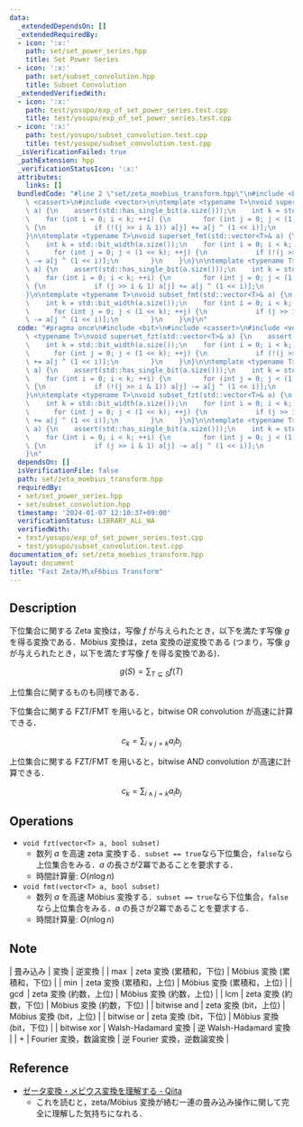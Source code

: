 ```yaml
---
data:
  _extendedDependsOn: []
  _extendedRequiredBy:
  - icon: ':x:'
    path: set/set_power_series.hpp
    title: Set Power Series
  - icon: ':x:'
    path: set/subset_convolution.hpp
    title: Subset Convolution
  _extendedVerifiedWith:
  - icon: ':x:'
    path: test/yosupo/exp_of_set_power_series.test.cpp
    title: test/yosupo/exp_of_set_power_series.test.cpp
  - icon: ':x:'
    path: test/yosupo/subset_convolution.test.cpp
    title: test/yosupo/subset_convolution.test.cpp
  _isVerificationFailed: true
  _pathExtension: hpp
  _verificationStatusIcon: ':x:'
  attributes:
    links: []
  bundledCode: "#line 2 \"set/zeta_moebius_transform.hpp\"\n#include <bit>\n#include\
    \ <cassert>\n#include <vector>\n\ntemplate <typename T>\nvoid superset_fzt(std::vector<T>&\
    \ a) {\n    assert(std::has_single_bit(a.size()));\n    int k = std::bit_width(a.size());\n\
    \    for (int i = 0; i < k; ++i) {\n        for (int j = 0; j < (1 << k); ++j)\
    \ {\n            if (!(j >> i & 1)) a[j] += a[j ^ (1 << i)];\n        }\n    }\n\
    }\n\ntemplate <typename T>\nvoid superset_fmt(std::vector<T>& a) {\n    assert(std::has_single_bit(a.size()));\n\
    \    int k = std::bit_width(a.size());\n    for (int i = 0; i < k; ++i) {\n  \
    \      for (int j = 0; j < (1 << k); ++j) {\n            if (!(j >> i & 1)) a[j]\
    \ -= a[j ^ (1 << i)];\n        }\n    }\n}\n\ntemplate <typename T>\nvoid subset_fzt(std::vector<T>&\
    \ a) {\n    assert(std::has_single_bit(a.size()));\n    int k = std::bit_width(a.size());\n\
    \    for (int i = 0; i < k; ++i) {\n        for (int j = 0; j < (1 << k); ++j)\
    \ {\n            if (j >> i & 1) a[j] += a[j ^ (1 << i)];\n        }\n    }\n\
    }\n\ntemplate <typename T>\nvoid subset_fmt(std::vector<T>& a) {\n    assert(std::has_single_bit(a.size()));\n\
    \    int k = std::bit_width(a.size());\n    for (int i = 0; i < k; ++i) {\n  \
    \      for (int j = 0; j < (1 << k); ++j) {\n            if (j >> i & 1) a[j]\
    \ -= a[j ^ (1 << i)];\n        }\n    }\n}\n"
  code: "#pragma once\n#include <bit>\n#include <cassert>\n#include <vector>\n\ntemplate\
    \ <typename T>\nvoid superset_fzt(std::vector<T>& a) {\n    assert(std::has_single_bit(a.size()));\n\
    \    int k = std::bit_width(a.size());\n    for (int i = 0; i < k; ++i) {\n  \
    \      for (int j = 0; j < (1 << k); ++j) {\n            if (!(j >> i & 1)) a[j]\
    \ += a[j ^ (1 << i)];\n        }\n    }\n}\n\ntemplate <typename T>\nvoid superset_fmt(std::vector<T>&\
    \ a) {\n    assert(std::has_single_bit(a.size()));\n    int k = std::bit_width(a.size());\n\
    \    for (int i = 0; i < k; ++i) {\n        for (int j = 0; j < (1 << k); ++j)\
    \ {\n            if (!(j >> i & 1)) a[j] -= a[j ^ (1 << i)];\n        }\n    }\n\
    }\n\ntemplate <typename T>\nvoid subset_fzt(std::vector<T>& a) {\n    assert(std::has_single_bit(a.size()));\n\
    \    int k = std::bit_width(a.size());\n    for (int i = 0; i < k; ++i) {\n  \
    \      for (int j = 0; j < (1 << k); ++j) {\n            if (j >> i & 1) a[j]\
    \ += a[j ^ (1 << i)];\n        }\n    }\n}\n\ntemplate <typename T>\nvoid subset_fmt(std::vector<T>&\
    \ a) {\n    assert(std::has_single_bit(a.size()));\n    int k = std::bit_width(a.size());\n\
    \    for (int i = 0; i < k; ++i) {\n        for (int j = 0; j < (1 << k); ++j)\
    \ {\n            if (j >> i & 1) a[j] -= a[j ^ (1 << i)];\n        }\n    }\n\
    }\n"
  dependsOn: []
  isVerificationFile: false
  path: set/zeta_moebius_transform.hpp
  requiredBy:
  - set/set_power_series.hpp
  - set/subset_convolution.hpp
  timestamp: '2024-01-07 12:10:37+09:00'
  verificationStatus: LIBRARY_ALL_WA
  verifiedWith:
  - test/yosupo/exp_of_set_power_series.test.cpp
  - test/yosupo/subset_convolution.test.cpp
documentation_of: set/zeta_moebius_transform.hpp
layout: document
title: "Fast Zeta/M\xF6bius Transform"
---
```


## Description

下位集合に関する Zeta 変換は，写像 $f$ が与えられたとき，以下を満たす写像 $g$ を得る変換である．Möbius 変換は，zeta 変換の逆変換である (つまり，写像 $g$ が与えられたとき，以下を満たす写像 $f$ を得る変換である)．

$$
g(S) = \sum_{T \subseteq S} f(T)
$$

上位集合に関するものも同様である．

下位集合に関する FZT/FMT を用いると，bitwise OR convolution が高速に計算できる．

$$
c_k = \sum_{i\lor j=k} a_i b_j
$$

上位集合に関する FZT/FMT を用いると，bitwise AND convolution が高速に計算できる．

$$
c_k = \sum_{i\land j=k} a_i b_j
$$


## Operations

- `void fzt(vector<T> a, bool subset)`
    - 数列 $a$ を高速 zeta 変換する．`subset == true`なら下位集合，`false`なら上位集合をみる．$a$ の長さが2冪であることを要求する．
    - 時間計算量: $O(n\log n)$
- `void fmt(vector<T> a, bool subset)`
    - 数列 $a$ を高速 Möbius 変換する．`subset == true`なら下位集合，`false`なら上位集合をみる．$a$ の長さが2冪であることを要求する．
    - 時間計算量: $O(n\log n)$

## Note

| 畳み込み | 変換 | 逆変換 |
| $\max$ | zeta 変換 (累積和，下位) | Möbius 変換 (累積和，下位) |
| $\min$ | zeta 変換 (累積和，上位) | Möbius 変換 (累積和，上位) |
| $\gcd$ | zeta 変換 (約数，上位) | Möbius 変換 (約数，上位) |
| $\mathrm{lcm}$ | zeta 変換 (約数，下位) | Möbius 変換 (約数，下位) |
| $\mathrm{bitwise\ and}$ | zeta 変換 (bit，上位) | Möbius 変換 (bit，上位) |
| $\mathrm{bitwise\ or}$ | zeta 変換 (bit，下位) | Möbius 変換 (bit，下位) |
| $\mathrm{bitwise\ xor}$ | Walsh-Hadamard 変換 | 逆 Walsh-Hadamard 変換 |
| $+$ | Fourier 変換，数論変換 | 逆 Fourier 変換，逆数論変換 |

## Reference

- [ゼータ変換・メビウス変換を理解する - Qiita](https://qiita.com/convexineq/items/afc84dfb9ee4ec4a67d5)
    - これを読むと，zeta/Möbius 変換が絡む一連の畳み込み操作に関して完全に理解した気持ちになれる．